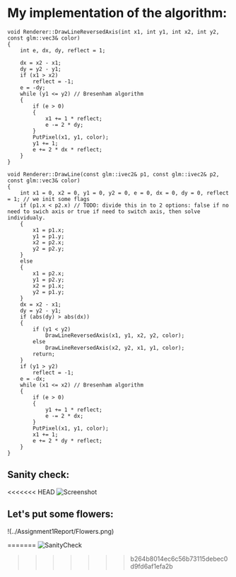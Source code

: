 # My implementation of the algorithm:

```
void Renderer::DrawLineReversedAxis(int x1, int y1, int x2, int y2, const glm::vec3& color)
{
	int e, dx, dy, reflect = 1;

	dx = x2 - x1;
	dy = y2 - y1;
	if (x1 > x2)
		reflect = -1;
	e = -dy;
	while (y1 <= y2) // Bresenham algorithm
	{
		if (e > 0)
		{
			x1 += 1 * reflect;
			e -= 2 * dy;
		}
		PutPixel(x1, y1, color);
		y1 += 1;
		e += 2 * dx * reflect;
	}
}

void Renderer::DrawLine(const glm::ivec2& p1, const glm::ivec2& p2, const glm::vec3& color)
{
	int x1 = 0, x2 = 0, y1 = 0, y2 = 0, e = 0, dx = 0, dy = 0, reflect = 1; // we init some flags
	if (p1.x < p2.x) // TODO: divide this in to 2 options: false if no need to swich axis or true if need to switch axis, then solve individualy.
	{
		x1 = p1.x;
		y1 = p1.y;
		x2 = p2.x;
		y2 = p2.y;
	}
	else
	{
		x1 = p2.x;
		y1 = p2.y;
		x2 = p1.x;
		y2 = p1.y;
	}
	dx = x2 - x1;
	dy = y2 - y1;
	if (abs(dy) > abs(dx))
	{
		if (y1 < y2)
			DrawLineReversedAxis(x1, y1, x2, y2, color);
		else
			DrawLineReversedAxis(x2, y2, x1, y1, color);
		return;
	}
	if (y1 > y2)
		reflect = -1;
	e = -dx;
	while (x1 <= x2) // Bresenham algorithm
	{
		if (e > 0)
		{
			y1 += 1 * reflect;
			e -= 2 * dx;
		}
		PutPixel(x1, y1, color);
		x1 += 1;
		e += 2 * dy * reflect;
	}
}
```
## Sanity check:
<<<<<<< HEAD
![Screenshot](../Assignment1Report/SainityCheck.png)

## Let's put some flowers:
!(../Assignment1Report/Flowers.png)



=======
![SanityCheck](https://user-images.githubusercontent.com/108798956/199223418-f5669135-1038-4a7d-9597-837742821bb2.png)
>>>>>>> b264b8014ec6c56b73115debec0d9fd6af1efa2b


